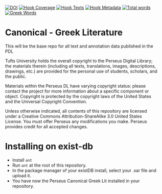 [![DOI](https://zenodo.org/badge/36300099.svg)](https://zenodo.org/badge/latestdoi/36300099)
[![Hook Coverage](http://ci.perseids.org/api/hook/v2.0/badges/PerseusDL/canonical-greekLit/coverage.svg)](http://ci.perseids.org/repo/PerseusDL/canonical-greekLit)
[![Hook Texts](http://ci.perseids.org/api/hook/v2.0/badges/PerseusDL/canonical-greekLit/texts.svg)](http://ci.perseids.org/repo/PerseusDL/canonical-greekLit)
[![Hook Metadata](http://ci.perseids.org/api/hook/v2.0/badges/PerseusDL/canonical-greekLit/metadata.svg)](http://ci.perseids.org/repo/PerseusDL/canonical-greekLit)
[![Total words](http://ci.perseids.org/api/hook/v2.0/badges/PerseusDL/canonical-greekLit/words.svg)](http://ci.perseids.org/repo/PerseusDL/canonical-greekLit)
[![Greek Words](http://ci.perseids.org/api/hook/v2.0/badges/PerseusDL/canonical-greekLit/words.svg?lang=grc)](http://ci.perseids.org/repo/PerseusDL/canonical-greekLit)


Canonical - Greek Literature
=========

This will be the base repo for all text and annotation data published in the PDL

Tufts University holds the overall copyright to the Perseus Digital Library; the materials therein 
(including all texts, translations, images, descriptions, drawings, etc.) are provided for the 
personal use of students, scholars, and the public. 

Materials within the Perseus DL have varying copyright status: please contact the project for more information 
about a specific component or object.  Copyright is protected by the copyright laws of the United States and 
the Universal Copyright Convention. 

Unless otherwise indicated, all contents of this repository are licensed under a 
Creative Commons Attribution-ShareAlike 3.0 United States License. You must  offer Perseus
any modifications you make. Perseus provides credit for all accepted changes.

# Installing on exist-db

- Install `ant`
- Run `ant` at the root of this repository.
- In the package manager of your existDB install, select your .xar file and upload it.
- You have now the Perseus Canonical Greek Lit installed in your repository.
